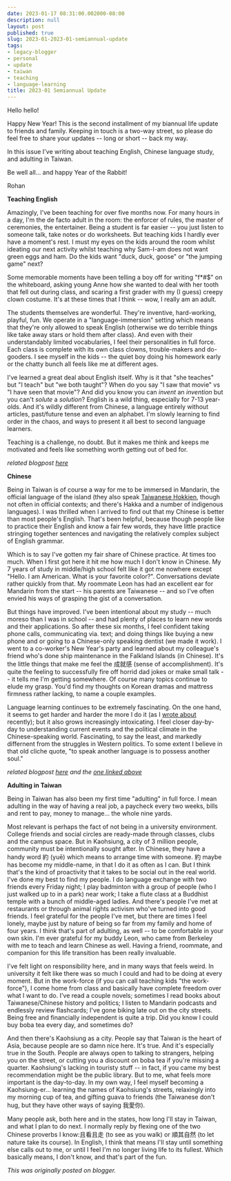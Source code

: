 ```yaml
---
date: 2023-01-17 08:31:00.002000-08:00
description: null
layout: post
published: true
slug: 2023-01-2023-01-semiannual-update
tags:
- legacy-blogger
- personal
- update
- taiwan
- teaching
- language-learning
title: 2023-01 Semiannual Update
---
```



Hello hello!

Happy New Year! This is the second installment of my biannual life update to friends and family. Keeping in touch is a two-way street, so please do feel free to share your updates -- long or short -- back my way.

In this issue I've writing about teaching English, Chinese language study, and adulting in Taiwan.

Be well all... and happy Year of the Rabbit!

Rohan

**Teaching English**

Amazingly, I've been teaching for over five months now. For many hours in a day, I'm the de facto adult in the room: the enforcer of rules, the master of ceremonies, the entertainer. Being a student is far easier -- you just listen to someone talk, take notes or do worksheets. But teaching kids I hardly ever have a moment's rest. I must my eyes on the kids around the room whilst ideating our next activity whilst teaching why Sam-I-am does not want green eggs and ham. Do the kids want "duck, duck, goose" or "the jumping game" next?  


Some memorable moments have been telling a boy off for writing "f\*#$" on the whiteboard, asking young Anne how she wanted to deal with her tooth that fell out during class, and scaring a first grader with my (I guess) creepy clown costume. It's at these times that I think -- wow, I really am an adult.  


The students themselves are wonderful. They're inventive,
hard-working, playful, fun. We operate in a "language-immersion" setting
which means that they're only allowed to speak English (otherwise we do
terrible things like take away stars or hold them after class). And
even with their understandably limited vocabularies, I feel their
personalities in full force. Each class is complete with its own class clowns, trouble-makers and do-gooders. I see myself in the kids -- the quiet boy doing his homework early or the chatty bunch all feels like me at different ages.  


I've learned a great deal about English itself. Why is it that "she teaches" but "I teach" but "we both taught"? When do you say "I saw that movie" vs "I have seen that movie"? And did you know you can *invent* an *invention* but you can't *solute* a *solution*? English is a wild thing, especially for 7-13 year-olds. And it's wildly different from Chinese, a language entirely without articles, past/future tense and even an alphabet. I'm slowly learning to find order in the chaos, and ways to present it all best to second language learners.

Teaching is a challenge, no doubt. But it makes me think and keeps me motivated and feels like something worth getting out of bed for.

*related blogpost [here](https://www.rohanprasad.org/2022/08/one-month-later-in-taiwan.html)*   


**Chinese**

Being in Taiwan is of course a way for me to be immersed in Mandarin, the official language of the island (they also speak [Taiwanese Hokkien](https://en.wikipedia.org/wiki/Taiwanese_Hokkien), though not often in official contexts; and there's Hakka and a number of indigenous languages). I was thrilled when I arrived to find out that my Chinese is better than most people's English. That's been helpful, because though people like to practice their English and know a fair few words, they have little practice stringing together sentences and navigating the relatively complex subject of English grammar.

Which is to say I've gotten my fair share of Chinese practice. At times too much. When I first got here it hit me how much I don't know in Chinese. My 7 years of study in middle/high school felt like it got me nowhere except "Hello. I am American. What is your favorite color?". Conversations deviate rather quickly from that. My roommate Leon has had an excellent ear for Mandarin from the start -- his parents are Taiwanese -- and so I've often envied his ways of grasping the gist of a conversation.  


But things have improved. I've been intentional about my study -- much moreso than I was in school
-- and had plenty of places to learn new words and their applications. So after these six months, I feel confident taking phone calls, communicating via. text; and doing things like buying a new phone and or going to a Chinese-only speaking dentist (we made it work). I went to a co-worker's New Year's party and learned about my colleague's friend who's done ship maintenance in the Falkland Islands (in Chinese). It's the little things that make me feel the 成就感 (sense of accomplishment). It's quite the feeling to successfully fire off horrid dad jokes or make small talk -- it tells me I'm getting somewhere. Of course many topics continue to elude my grasp. You'd find my thoughts on Korean dramas and mattress firmness rather lacking, to name a couple examples.   


Language learning continues to be extremely fascinating. On the one hand, it seems to get harder and harder the more I do it (as I [wrote about](https://www.rohanprasad.org/2023/01/swimming-with-fishes-or-my-english-is.html) recently); but it also grows increasingly intoxicating. I feel closer day-by-day to understanding current events and the political climate in the Chinese-speaking world. Fascinating, to say the least, and markedly differnent from the struggles in Western politics. To some extent I believe in that old cliche quote, "to speak another language is to possess another soul."  


*related blogpost [here](https://www.rohanprasad.org/2022/11/language-learning-just-two-cents.html) and the [one linked above](https://www.rohanprasad.org/2023/01/swimming-with-fishes-or-my-english-is.html)*  


**Adulting in Taiwan**

Being in Taiwan has also been my first time "adulting" in full force. I mean adulting in the way of having a real job, a paycheck every two weeks, bills and rent to pay, money to manage... the whole nine yards.

Most relevant is perhaps the fact of not being in a university environment. College friends and social circles are ready-made through classes, clubs and the campus space. But in Kaohsiung, a city of 3 million people, community must be intentionally sought after. In Chinese, they have a handy word 約 (yuē) which means to arrange time with someone. 約 maybe has become my middle-name, in that I do it as often as I can. But I think that's the kind of proactivity that it takes to be social out in the real world. I've done my best to find my people. I do language exchange with two friends every Friday night; I play badminton with a group of people (who I just walked up to in a park) near work; I take a flute class at a Buddhist temple with a bunch of middle-aged ladies. And there's people I've met at restaurants or through animal rights activism who've turned into good friends. I feel grateful for the people I've met, but there are times I feel lonely, maybe just by nature of being so far from my family and home of four years. I think that's part of adulting, as well -- to be comfortable in your own skin. I'm ever grateful for my buddy Leon, who came from Berkeley with me to teach and learn Chinese as well. Having a friend, roommate, and companion for this life transition has been really invaluable.

I've felt light on responsibility here, and in many ways that feels weird. In university it felt like there was so much I could and had to be doing at every moment. But in the work-force (if you can call teaching kids "the work-force"), I come home from class and basically have complete freedom over what I want to do. I've read a couple novels; sometimes I read books about Taiwanese/Chinese history and politics; I listen to Mandarin podcasts and endlessly review flashcards; I've gone biking late out on the city streets. Being free and financially independent is quite a trip. Did you know I could buy boba tea every day, and sometimes do?   


And then there's Kaohsiung as a city. People say that Taiwan is the heart of Asia, because people are so damn nice here. It's true. And it's especially true in the South. People are always open to talking to strangers, helping you on the street, or cutting you a discount on boba tea if you're missing a quarter. Kaohsiung's lacking in touristy stuff -- in fact, if you came my best recommendation might be the public library. But to me, what feels more important is the day-to-day. In my own way, I feel myself becoming a Kaohsiung-er... learning the names of Kaohsiung's streets, relaxingly into my morning cup of tea, and gifting guava to friends (the Taiwanese don't hug, but they have other ways of saying 我愛你).   


Many people ask, both here and in the states, how long I'll stay in Taiwan, and what I plan to do next. I normally reply by flexing one of the two Chinese proverbs I know:且看且走 (to see as you walk) or 順其自然 (to let nature take its course). In English, I think that means I'll stay until something else calls out to me, or until I feel I'm no longer living life to its fullest. Which basically means, I don't know, and that's part of the fun.

*This was originally posted on blogger.*
